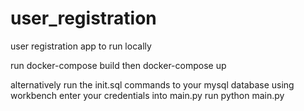 # user_registration
user registration app to run locally


run docker-compose build
then docker-compose up

alternatively run the init.sql commands to your mysql database using workbench
enter your credentials into main.py
run python main.py
